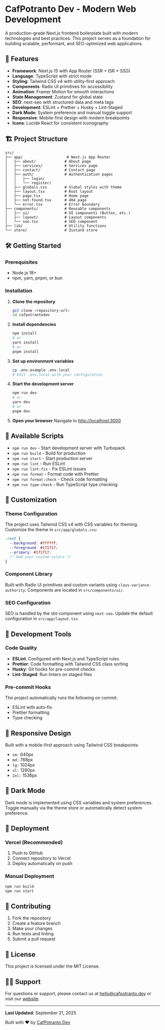 # CafPotranto Dev - Modern Web Development

A production-grade Next.js frontend boilerplate built with modern technologies and best practices. This project serves as a foundation for building scalable, performant, and SEO-optimized web applications.

## 🚀 Features

- **Framework**: Next.js 15 with App Router (SSR + ISR + SSG)
- **Language**: TypeScript with strict mode
- **Styling**: Tailwind CSS v4 with utility-first approach
- **Components**: Radix UI primitives for accessibility
- **Animation**: Framer Motion for smooth interactions
- **State Management**: Zustand for global state
- **SEO**: next-seo with structured data and meta tags
- **Development**: ESLint + Prettier + Husky + Lint-Staged
- **Dark Mode**: System preference and manual toggle support
- **Responsive**: Mobile-first design with modern breakpoints
- **Icons**: Lucide React for consistent iconography

## 🏗️ Project Structure

```
src/
├── app/                    # Next.js App Router
│   ├── about/             # About page
│   ├── services/          # Services page
│   ├── contact/           # Contact page
│   ├── auth/              # Authentication pages
│   │   ├── login/
│   │   └── register/
│   ├── globals.css        # Global styles with theme
│   ├── layout.tsx         # Root layout
│   ├── page.tsx           # Home page
│   ├── not-found.tsx      # 404 page
│   └── error.tsx          # Error boundary
├── components/            # Reusable components
│   ├── ui/                # UI components (Button, etc.)
│   ├── layout/            # Layout components
│   └── seo.tsx            # SEO component
├── lib/                   # Utility functions
└── store/                 # Zustand store
```

## 🛠️ Getting Started

### Prerequisites

- Node.js 18+
- npm, yarn, pnpm, or bun

### Installation

1. **Clone the repository**

   ```bash
   git clone <repository-url>
   cd cafpotrantodev
   ```

2. **Install dependencies**

   ```bash
   npm install
   # or
   yarn install
   # or
   pnpm install
   ```

3. **Set up environment variables**

   ```bash
   cp .env.example .env.local
   # Edit .env.local with your configuration
   ```

4. **Start the development server**

   ```bash
   npm run dev
   # or
   yarn dev
   # or
   pnpm dev
   ```

5. **Open your browser**
   Navigate to [http://localhost:3000](http://localhost:3000)

## 📜 Available Scripts

- `npm run dev` - Start development server with Turbopack
- `npm run build` - Build for production
- `npm run start` - Start production server
- `npm run lint` - Run ESLint
- `npm run lint:fix` - Fix ESLint issues
- `npm run format` - Format code with Prettier
- `npm run format:check` - Check code formatting
- `npm run type-check` - Run TypeScript type checking

## 🎨 Customization

### Theme Configuration

The project uses Tailwind CSS v4 with CSS variables for theming. Customize the theme in `src/app/globals.css`:

```css
:root {
  --background: #ffffff;
  --foreground: #171717;
  --primary: #171717;
  /* Add your custom colors */
}
```

### Component Library

Built with Radix UI primitives and custom variants using `class-variance-authority`. Components are located in `src/components/ui/`.

### SEO Configuration

SEO is handled by the `SEO` component using `next-seo`. Update the default configuration in `src/app/layout.tsx`.

## 🔧 Development Tools

### Code Quality

- **ESLint**: Configured with Next.js and TypeScript rules
- **Prettier**: Code formatting with Tailwind CSS class sorting
- **Husky**: Git hooks for pre-commit checks
- **Lint-Staged**: Run linters on staged files

### Pre-commit Hooks

The project automatically runs the following on commit:

- ESLint with auto-fix
- Prettier formatting
- Type checking

## 📱 Responsive Design

Built with a mobile-first approach using Tailwind CSS breakpoints:

- `sm:` 640px
- `md:` 768px
- `lg:` 1024px
- `xl:` 1280px
- `2xl:` 1536px

## 🌙 Dark Mode

Dark mode is implemented using CSS variables and system preferences. Toggle manually via the theme store or automatically detect system preference.

## 🚀 Deployment

### Vercel (Recommended)

1. Push to GitHub
2. Connect repository to Vercel
3. Deploy automatically on push

### Manual Deployment

```bash
npm run build
npm run start
```

## 🤝 Contributing

1. Fork the repository
2. Create a feature branch
3. Make your changes
4. Run tests and linting
5. Submit a pull request

## 📄 License

This project is licensed under the MIT License.

## 🙋‍♂️ Support

For questions or support, please contact us at hello@cafpotranto.dev or visit our [website](https://cafpotranto.dev).

---

**Last Updated**: September 21, 2025

Built with ❤️ by [CafPotranto Dev](https://cafpotranto.dev)
